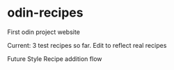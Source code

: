# odin-recipes
First odin project website

Current:
3 test recipes so far. 
Edit to reflect real recipes

Future
Style
Recipe addition flow